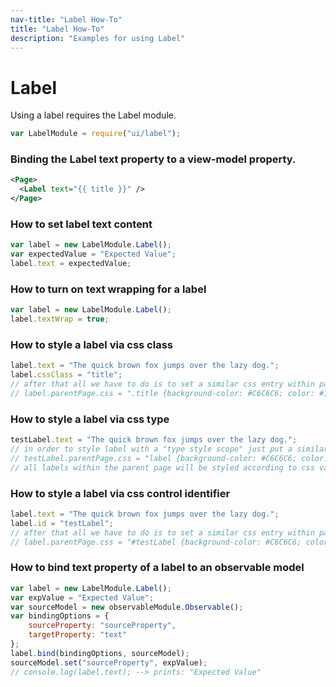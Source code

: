 ```yaml
---
nav-title: "Label How-To"
title: "Label How-To"
description: "Examples for using Label"
---
```

# Label
Using a label requires the Label module.
``` JavaScript
var LabelModule = require("ui/label");
```
### Binding the Label text property to a view-model property.
```XML
<Page>
  <Label text="{{ title }}" />
</Page>
```
### How to set label text content
``` JavaScript
var label = new LabelModule.Label();
var expectedValue = "Expected Value";
label.text = expectedValue;
```
### How to turn on text wrapping for a label
``` JavaScript
var label = new LabelModule.Label();
label.textWrap = true;
```
### How to style a label via css class
``` JavaScript
label.text = "The quick brown fox jumps over the lazy dog.";
label.cssClass = "title";
// after that all we have to do is to set a similar css entry within parent page css property
// label.parentPage.css = ".title {background-color: #C6C6C6; color: #10C2B0; font-size: 14;}";
```
### How to style a label via css type
``` JavaScript
testLabel.text = "The quick brown fox jumps over the lazy dog.";
// in order to style label with a "type style scope" just put a similar css entry
// testLabel.parentPage.css = "label {background-color: #C6C6C6; color: #10C2B0; font-size: 14;}";
// all labels within the parent page will be styled according to css values
```
### How to style a label via css control identifier
``` JavaScript
label.text = "The quick brown fox jumps over the lazy dog.";
label.id = "testLabel";
// after that all we have to do is to set a similar css entry within parent page css property
// label.parentPage.css = "#testLabel {background-color: #C6C6C6; color: #10C2B0; font-size: 14;}";
```
### How to bind text property of a label to an observable model
``` JavaScript
var label = new LabelModule.Label();
var expValue = "Expected Value";
var sourceModel = new observableModule.Observable();
var bindingOptions = {
    sourceProperty: "sourceProperty",
    targetProperty: "text"
};
label.bind(bindingOptions, sourceModel);
sourceModel.set("sourceProperty", expValue);
// console.log(label.text); --> prints: "Expected Value"
```
